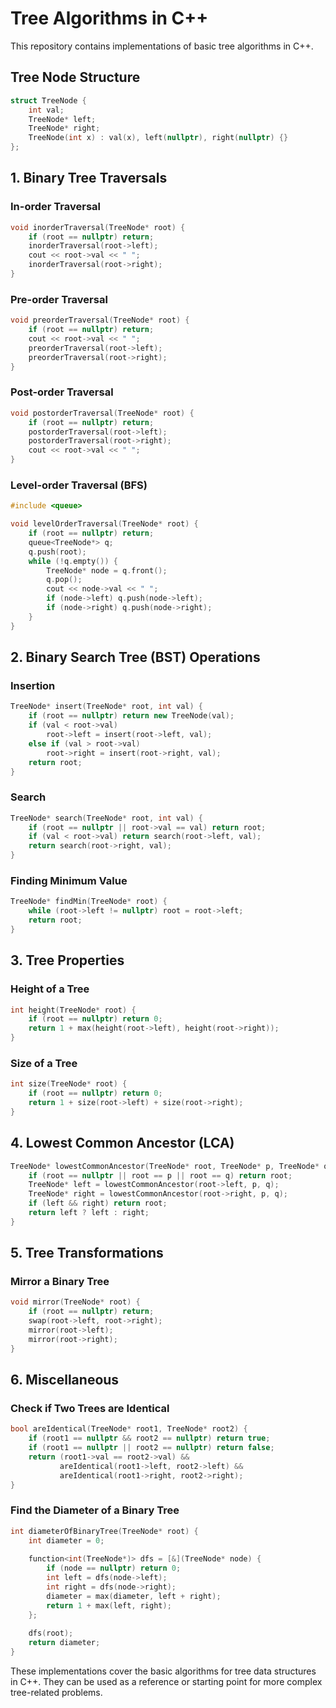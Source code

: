 # Tree Algorithms in C++

This repository contains implementations of basic tree algorithms in C++.

## Tree Node Structure

```cpp
struct TreeNode {
    int val;
    TreeNode* left;
    TreeNode* right;
    TreeNode(int x) : val(x), left(nullptr), right(nullptr) {}
};
```

## 1. Binary Tree Traversals

### In-order Traversal

```cpp
void inorderTraversal(TreeNode* root) {
    if (root == nullptr) return;
    inorderTraversal(root->left);
    cout << root->val << " ";
    inorderTraversal(root->right);
}
```

### Pre-order Traversal

```cpp
void preorderTraversal(TreeNode* root) {
    if (root == nullptr) return;
    cout << root->val << " ";
    preorderTraversal(root->left);
    preorderTraversal(root->right);
}
```

### Post-order Traversal

```cpp
void postorderTraversal(TreeNode* root) {
    if (root == nullptr) return;
    postorderTraversal(root->left);
    postorderTraversal(root->right);
    cout << root->val << " ";
}
```

### Level-order Traversal (BFS)

```cpp
#include <queue>

void levelOrderTraversal(TreeNode* root) {
    if (root == nullptr) return;
    queue<TreeNode*> q;
    q.push(root);
    while (!q.empty()) {
        TreeNode* node = q.front();
        q.pop();
        cout << node->val << " ";
        if (node->left) q.push(node->left);
        if (node->right) q.push(node->right);
    }
}
```

## 2. Binary Search Tree (BST) Operations

### Insertion

```cpp
TreeNode* insert(TreeNode* root, int val) {
    if (root == nullptr) return new TreeNode(val);
    if (val < root->val)
        root->left = insert(root->left, val);
    else if (val > root->val)
        root->right = insert(root->right, val);
    return root;
}
```

### Search

```cpp
TreeNode* search(TreeNode* root, int val) {
    if (root == nullptr || root->val == val) return root;
    if (val < root->val) return search(root->left, val);
    return search(root->right, val);
}
```

### Finding Minimum Value

```cpp
TreeNode* findMin(TreeNode* root) {
    while (root->left != nullptr) root = root->left;
    return root;
}
```

## 3. Tree Properties

### Height of a Tree

```cpp
int height(TreeNode* root) {
    if (root == nullptr) return 0;
    return 1 + max(height(root->left), height(root->right));
}
```

### Size of a Tree

```cpp
int size(TreeNode* root) {
    if (root == nullptr) return 0;
    return 1 + size(root->left) + size(root->right);
}
```

## 4. Lowest Common Ancestor (LCA)

```cpp
TreeNode* lowestCommonAncestor(TreeNode* root, TreeNode* p, TreeNode* q) {
    if (root == nullptr || root == p || root == q) return root;
    TreeNode* left = lowestCommonAncestor(root->left, p, q);
    TreeNode* right = lowestCommonAncestor(root->right, p, q);
    if (left && right) return root;
    return left ? left : right;
}
```

## 5. Tree Transformations

### Mirror a Binary Tree

```cpp
void mirror(TreeNode* root) {
    if (root == nullptr) return;
    swap(root->left, root->right);
    mirror(root->left);
    mirror(root->right);
}
```

## 6. Miscellaneous

### Check if Two Trees are Identical

```cpp
bool areIdentical(TreeNode* root1, TreeNode* root2) {
    if (root1 == nullptr && root2 == nullptr) return true;
    if (root1 == nullptr || root2 == nullptr) return false;
    return (root1->val == root2->val) &&
           areIdentical(root1->left, root2->left) &&
           areIdentical(root1->right, root2->right);
}
```

### Find the Diameter of a Binary Tree

```cpp
int diameterOfBinaryTree(TreeNode* root) {
    int diameter = 0;
    
    function<int(TreeNode*)> dfs = [&](TreeNode* node) {
        if (node == nullptr) return 0;
        int left = dfs(node->left);
        int right = dfs(node->right);
        diameter = max(diameter, left + right);
        return 1 + max(left, right);
    };
    
    dfs(root);
    return diameter;
}
```

These implementations cover the basic algorithms for tree data structures in C++. They can be used as a reference or starting point for more complex tree-related problems.
